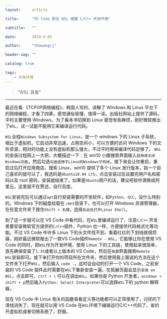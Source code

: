 ```yaml
---
layout:     article

title:      "VS Code 配合 WSL 搭建 C/C++ 开发环境"

subtitle:   ""

date:       2019-8-05

author:     "thewangcj"

header-img: ""

catalog: true

tags:
    - 开发环境
---
```


> “WSL 真香”

------
最近在看 《TCP/IP网络编程》，韩国人写的，讲解了 Windows 和 Linux 平台下的网络编程，才看了四章，感觉通俗易懂，值得一读。出版社网站上提供了源码，平时主要使用 Windows，为了看本书切换到 Linux 感觉有些麻烦，刚好微软推出了`WSL`，试一试能不能用它来编译运行代码。
<!--more-->

`WSL`全程`Windows Subsystem for Linux`，是一个 windows 下的 Linux 子系统，相比于虚拟机，它启动非常迅速，占用空间小，可以方便的访问 Windows 下的文件资源，相对的功能上没有虚拟机那么强大，不过平时用来编译代码足够了。
`WSL`的安装过程网上一大把，大概描述一下：在 win10 小娜搜索界面输入`启用或关闭Windows功能`，然后勾选`勾选适用于Linux的Windows子系统`，接下来会让你重启，重启过后打开应用商店，搜索 Linux，win10 提供了多个 Linux 发行版本，挑一个自己喜欢的就可以了，我选的是`Ubuntu18.04 LTS`，点击安装过后设置完用户名和密码以及 root  密码，安装就结束了。如果是`Ubuntu`用户的话，建议吧软件源换成阿里云，这里就不在赘述，自行百度。

`WSL`安装完后可以通过`apt`自行安装需要的开发软件，如`Python`、`GCC`，没什么特别的。Windows 下的磁盘挂载在 `/mnt`目录下，也可以打开 Windows 资源管理器，在任意文件夹下按住`Shift + 右键`，选择`在此处打开Linux Shell`。

到了这一步就可以在 VS Code 中看代码，在`WSL`里编译运行了，注意`C/C++` 开发者要安装微软官方提供的`C/C++`插件，Python 也一样，方便提供代码格式化等功能。不过 VS Code 中许多 Linux 下的头文件找不到，看着红红的下划线就很烦躁，刚好最近微软推出了一款VS Code插件`Remote - WSL`，它能够让你在使用 VS Code 的同时，把`WSL`作为开发环境，使用 Linux 下的工具链，使用起来很简单，首先确保安装了`1.35`或者以上版本的 VS Code，然后在`拓展`界面搜索`Remote - WSL`安装即可。接下来打开你的项目所在文件夹，然后使用我上面说的方法在这个文件夹下打开`WSL`，然后输入 `code .`，这时会自动的打开一个 VS Code，之前安装的 VS Code 插件此时需要在`WSL`下重新安装一遍，在拓展页面会显示`安装 on WSL`，点击即可，`ctrl + \` 可以在调出`WSL`。如果你是 Python 开发者，`windows + shift + p`然后输入`Python: Select Interpreter`可以选择`WSL`下的 python 解释器。

现在 VS Code 中 Linux 相关的函数查看定义等功能都可以正常使用了，讨厌的下滑线消失了，现在就可以用 VS Code 在`WSL`环境下编辑运行C/C++代码了，省的开虚拟机或者切换系统了，舒服。




